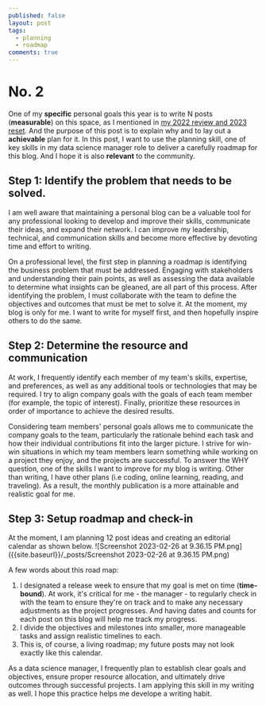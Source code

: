 ```yaml
---
published: false
layout: post
tags:
  - planning
  - roadmap
comments: true
---
```

# No. 2

One of my **specific** personal goals this year is to write N posts (**measurable**) on this space, as I mentioned in [my 2022 review and 2023 reset](https://quycompute.github.io/review-reset/). And the purpose of this post is to explain why and to lay out a **achievable** plan for it. In this post, I want to use the planning skill, one of key skills in my data science manager role to deliver a carefully roadmap for this blog. And I hope it is also **relevant** to the community.

## Step 1: Identify the problem that needs to be solved. 
I am well aware that maintaining a personal blog can be a valuable tool for any professional looking to develop and improve their skills, communicate their ideas, and expand their network. I can improve my leadership, technical, and communication skills and become more effective by devoting time and effort to writing. 

On a professional level, the first step in planning a roadmap is identifying the business problem that must be addressed. Engaging with stakeholders and understanding their pain points, as well as assessing the data available to determine what insights can be gleaned, are all part of this process. After identifying the problem, I must collaborate with the team to define the objectives and outcomes that must be met to solve it. At the moment, my blog is only for me. I want to write for myself first, and then hopefully inspire others to do the same.

## Step 2: Determine the resource and communication
At work, I frequently identify each member of my team's skills, expertise, and preferences, as well as any additional tools or technologies that may be required. I try to align company goals with the goals of each team member (for example, the topic of interest). Finally, prioritize these resources in order of importance to achieve the desired results.

Considering team members' personal goals allows me to communicate the company goals to the team, particularly the rationale behind each task and how their individual contributions fit into the larger picture. I strive for win-win situations in which my team members learn something while working on a project they enjoy, and the projects are successful. To answer the WHY question, one of the skills I want to improve for my blog is writing. Other than writing, I have other plans (i.e coding, online learning, reading, and traveling). As a result, the monthly publication is a more attainable and realistic goal for me.

## Step 3: Setup roadmap and check-in
At the moment, I am planning 12 post ideas and creating an editorial calendar as shown below. 
![Screenshot 2023-02-26 at 9.36.15 PM.png]({{site.baseurl}}/_posts/Screenshot 2023-02-26 at 9.36.15 PM.png)

A few words about this road map:
1. I designated a release week to ensure that my goal is met on time (**time-bound**). At work, it's critical for me - the manager - to regularly check in with the team to ensure they're on track and to make any necessary adjustments as the project progresses. And having dates and counts for each post on this blog will help me track my progress.
2. I divide the objectives and milestones into smaller, more manageable tasks and assign realistic timelines to each.
3. This is, of course, a living roadmap; my future posts may not look exactly like this calendar.
 
As a data science manager, I frequently plan to establish clear goals and objectives, ensure proper resource allocation, and ultimately drive outcomes through successful projects. I am applying this skill in my writing as well. I hope this practice helps me develope a writing habit.